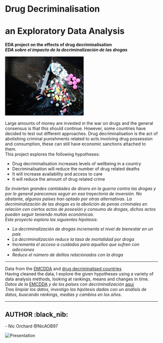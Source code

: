 # Drug Decriminalisation
# an Exploratory Data Analysis 

<strong>EDA project on the effects of drug decriminalisation </strong><br>
<strong><em>EDA sobre el impacto de la decriminalización de las drogas</em></strong>

![Drugs](images/drugs.jpeg?raw=true "Image of different powdered drugs, pills, syringe") 

Large amounts of money are invested in the war on drugs and the general consensus is that this should continue. However, some countries have decided to test out different approaches. Drug decriminalisation is the act of abolishing criminal punishments related to acts involving drug possession and consumption, these can still have economic sanctions attached to them. <br>
This project explores the following hypotheses: 
- Drug decriminalisation increases levels of wellbeing in a country
- Decriminalisation will reduce the number of drug related deaths 
- It will increase availability and access to care
- It will reduce the amount of drug related crime

<em> Se invierten grandes cantidades de dinero en la guerra contra las drogas y por lo general parecemos seguir en esa trayectoria de inversión. No obstante, algunos países han optado por otras alternativas. La decriminalización de las drogas es la abolición de penas criminales en relación con ciertos actos de posesión y consumo de drogas, dichos actos pueden seguir teniendo multas económicas. </em> <br>
<em>Este proyecto explora las siguientes hipótesis: <br>
- La decriminalización de drogas incrementa el nivel de bienestar en un país
- La decriminalización reduce la tasa de mortalidad por droga
- Incrementa el acceso a cuidados para aquellos que sufren con adicciones
- Reduce el número de delitos relacionados con la droga</em> 

______________________________________________________________________________________________

Data from the [EMCDDA](https://www.emcdda.europa.eu/) and [drug decriminalised countries](https://www.talkingdrugs.org/drug-decriminalisation)<br>
Having cleaned the data, I explore the given hypotheses using a variety of data analysis methods, looking at rankings, means and changes in time. <br>
<em> Datos de la </em> [EMCDDA](https://www.emcdda.europa.eu/) <em> y de los países con decriminalización </em> [aqui](https://www.talkingdrugs.org/es)<br>
<em> Tras limpiar los datos, investigo las hipótesis dadas con un análisis de datos, buscando rankings, medias y cambios en los años.  </em> 

__________________________________________________________________________________

<h2>AUTHOR :black_nib: </h2>
- Nic Orchard @NicAOB97

![Presentation](presentacion.png?raw=true "Presentation in purple and green tones showing ") 


